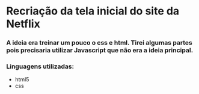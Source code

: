 # **Recriação da tela inicial do site da Netflix**

### A ideia era treinar um pouco o css e html. Tirei algumas partes pois precisaria utilizar Javascript que não era a ideia principal.

### Linguagens utilizadas:
* html5
* css